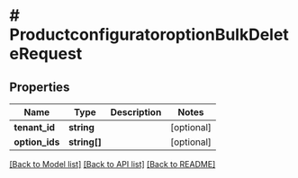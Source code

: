 # # ProductconfiguratoroptionBulkDeleteRequest


## Properties


Name | Type | Description | Notes
------------ | ------------- | ------------- | -------------
**tenant_id**| **string** |   | [optional]
**option_ids**| **string[]** |   | [optional]


[[Back to Model list]](../../README.md#models) [[Back to API list]](../../README.md#endpoints) [[Back to README]](../../README.md)